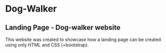 # Dog-Walker

## Landing Page - Dog-walker website

This website was created to showcase how a landing page can be created using only HTML and CSS (+bootstrap). 
